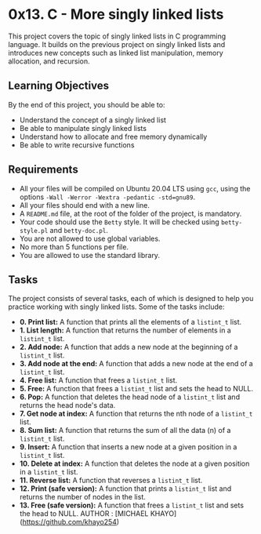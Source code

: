 # 0x13. C - More singly linked lists

This project covers the topic of singly linked lists in C programming language. It builds on the previous project on singly linked lists and introduces new concepts such as linked list manipulation, memory allocation, and recursion.

## Learning Objectives

By the end of this project, you should be able to:

- Understand the concept of a singly linked list
- Be able to manipulate singly linked lists
- Understand how to allocate and free memory dynamically
- Be able to write recursive functions

## Requirements

- All your files will be compiled on Ubuntu 20.04 LTS using `gcc`, using the options `-Wall -Werror -Wextra -pedantic -std=gnu89`.
- All your files should end with a new line.
- A `README.md` file, at the root of the folder of the project, is mandatory.
- Your code should use the `Betty` style. It will be checked using `betty-style.pl` and `betty-doc.pl`.
- You are not allowed to use global variables.
- No more than 5 functions per file.
- You are allowed to use the standard library.

## Tasks

The project consists of several tasks, each of which is designed to help you practice working with singly linked lists. Some of the tasks include:

- **0. Print list:** A function that prints all the elements of a `listint_t` list.
- **1. List length:** A function that returns the number of elements in a `listint_t` list.
- **2. Add node:** A function that adds a new node at the beginning of a `listint_t` list.
- **3. Add node at the end:** A function that adds a new node at the end of a `listint_t` list.
- **4. Free list:** A function that frees a `listint_t` list.
- **5. Free:** A function that frees a `listint_t` list and sets the head to NULL.
- **6. Pop:** A function that deletes the head node of a `listint_t` list and returns the head node's data.
- **7. Get node at index:** A function that returns the nth node of a `listint_t` list.
- **8. Sum list:** A function that returns the sum of all the data (n) of a `listint_t` list.
- **9. Insert:** A function that inserts a new node at a given position in a `listint_t` list.
- **10. Delete at index:** A function that deletes the node at a given position in a `listint_t` list.
- **11. Reverse list:** A function that reverses a `listint_t` list.
- **12. Print (safe version):** A function that prints a `listint_t` list and returns the number of nodes in the list.
- **13. Free (safe version):** A function that frees a `listint_t` list and sets the head to NULL.
AUTHOR : [MICHAEL KHAYO] (https://github.com/khayo254)
